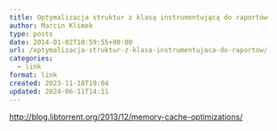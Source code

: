```yaml
---
title: Optymalizacja struktur z klasą instrumentującą do raportów
author: Marcin Klimek
type: posts
date: 2014-01-02T10:59:55+00:00
url: /optymalizacja-struktur-z-klasa-instrumentujaca-do-raportow/
categories:
  - link
format: link
created: 2023-11-18T19:04
updated: 2024-06-11T14:11
---
```

<http://blog.libtorrent.org/2013/12/memory-cache-optimizations/>